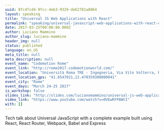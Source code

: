 ```yaml
---
uuid: 8fc4fcd4-9fcc-4eb3-9329-de62781a8864
layout: speaking
title: "Universal JS Web Applications with React"
permalink: "speaking/universal-javascript-web-applications-with-react-codemotion-rome"
date: 2017-03-25T00:00:00.000Z
author: Luciano Mammino
author_slug: luciano-mammino
header_img: null
status: published
language: en_US
meta_title: null
meta_description: null
event_name: "Codemotion Rome"
event_link: "http://rome2017.codemotionworld.com/"
event_location: "Università Roma TRE - Ingegneria, Via Vito Volterra, Rome, Metropolitan City of Rome, Italy"
event_location_gps: "41.8547021,12.470359300000041"
event_city: "Rome"
event_days: "March 24-25 2017"
is_workshop: false
slides_link: "http://slides.com/lucianomammino/universal-js-web-applications-with-react-codemotion-rome-2017"
video_link: "https://www.youtube.com/watch?v=0VEwRFP8WtI"
with: []
---
```


Tech talk about Universal JavaScript with a complete example built using React, React Router, Webpack, Babel and Express
